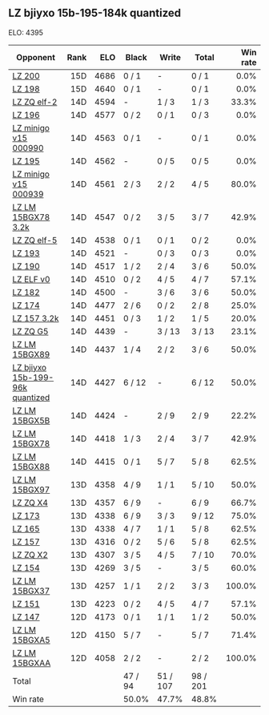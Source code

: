## LZ bjiyxo 15b-195-184k quantized ##

ELO: 4395

Opponent | Rank | ELO | Black | Write | Total | Win rate
---------|-----:|----:|-------|-------|-------|-------:
[LZ 200](LZ%20200.md) | 15D | 4686 | 0 / 1 | - | 0 / 1 | 0.0%
[LZ 198](LZ%20198.md) | 15D | 4640 | 0 / 1 | - | 0 / 1 | 0.0%
[LZ ZQ elf-2](LZ%20ZQ%20elf-2.md) | 14D | 4594 | - | 1 / 3 | 1 / 3 | 33.3%
[LZ 196](LZ%20196.md) | 14D | 4577 | 0 / 2 | 0 / 1 | 0 / 3 | 0.0%
[LZ minigo v15 000990](LZ%20minigo%20v15%20000990.md) | 14D | 4563 | 0 / 1 | - | 0 / 1 | 0.0%
[LZ 195](LZ%20195.md) | 14D | 4562 | - | 0 / 5 | 0 / 5 | 0.0%
[LZ minigo v15 000939](LZ%20minigo%20v15%20000939.md) | 14D | 4561 | 2 / 3 | 2 / 2 | 4 / 5 | 80.0%
[LZ LM 15BGX78 3.2k](LZ%20LM%2015BGX78%203.2k.md) | 14D | 4547 | 0 / 2 | 3 / 5 | 3 / 7 | 42.9%
[LZ ZQ elf-5](LZ%20ZQ%20elf-5.md) | 14D | 4538 | 0 / 1 | 0 / 1 | 0 / 2 | 0.0%
[LZ 193](LZ%20193.md) | 14D | 4521 | - | 0 / 3 | 0 / 3 | 0.0%
[LZ 190](LZ%20190.md) | 14D | 4517 | 1 / 2 | 2 / 4 | 3 / 6 | 50.0%
[LZ ELF v0](LZ%20ELF%20v0.md) | 14D | 4510 | 0 / 2 | 4 / 5 | 4 / 7 | 57.1%
[LZ 182](LZ%20182.md) | 14D | 4500 | - | 3 / 6 | 3 / 6 | 50.0%
[LZ 174](LZ%20174.md) | 14D | 4477 | 2 / 6 | 0 / 2 | 2 / 8 | 25.0%
[LZ 157 3.2k](LZ%20157%203.2k.md) | 14D | 4451 | 0 / 3 | 1 / 2 | 1 / 5 | 20.0%
[LZ ZQ G5](LZ%20ZQ%20G5.md) | 14D | 4439 | - | 3 / 13 | 3 / 13 | 23.1%
[LZ LM 15BGX89](LZ%20LM%2015BGX89.md) | 14D | 4437 | 1 / 4 | 2 / 2 | 3 / 6 | 50.0%
[LZ bjiyxo 15b-199-96k quantized](LZ%20bjiyxo%2015b-199-96k%20quantized.md) | 14D | 4427 | 6 / 12 | - | 6 / 12 | 50.0%
[LZ LM 15BGX5B](LZ%20LM%2015BGX5B.md) | 14D | 4424 | - | 2 / 9 | 2 / 9 | 22.2%
[LZ LM 15BGX78](LZ%20LM%2015BGX78.md) | 14D | 4418 | 1 / 3 | 2 / 4 | 3 / 7 | 42.9%
[LZ LM 15BGX88](LZ%20LM%2015BGX88.md) | 14D | 4415 | 0 / 1 | 5 / 7 | 5 / 8 | 62.5%
[LZ LM 15BGX97](LZ%20LM%2015BGX97.md) | 13D | 4358 | 4 / 9 | 1 / 1 | 5 / 10 | 50.0%
[LZ ZQ X4](LZ%20ZQ%20X4.md) | 13D | 4357 | 6 / 9 | - | 6 / 9 | 66.7%
[LZ 173](LZ%20173.md) | 13D | 4338 | 6 / 9 | 3 / 3 | 9 / 12 | 75.0%
[LZ 165](LZ%20165.md) | 13D | 4338 | 4 / 7 | 1 / 1 | 5 / 8 | 62.5%
[LZ 157](LZ%20157.md) | 13D | 4316 | 0 / 2 | 5 / 6 | 5 / 8 | 62.5%
[LZ ZQ X2](LZ%20ZQ%20X2.md) | 13D | 4307 | 3 / 5 | 4 / 5 | 7 / 10 | 70.0%
[LZ 154](LZ%20154.md) | 13D | 4269 | 3 / 5 | - | 3 / 5 | 60.0%
[LZ LM 15BGX37](LZ%20LM%2015BGX37.md) | 13D | 4257 | 1 / 1 | 2 / 2 | 3 / 3 | 100.0%
[LZ 151](LZ%20151.md) | 13D | 4223 | 0 / 2 | 4 / 5 | 4 / 7 | 57.1%
[LZ 147](LZ%20147.md) | 12D | 4173 | 0 / 1 | 1 / 1 | 1 / 2 | 50.0%
[LZ LM 15BGXA5](LZ%20LM%2015BGXA5.md) | 12D | 4150 | 5 / 7 | - | 5 / 7 | 71.4%
[LZ LM 15BGXAA](LZ%20LM%2015BGXAA.md) | 12D | 4058 | 2 / 2 | - | 2 / 2 | 100.0%
Total | | | 47 / 94 | 51 / 107 | 98 / 201 | 
Win rate| | | 50.0% | 47.7% | 48.8% | 
